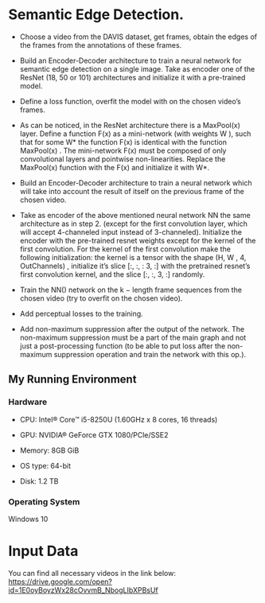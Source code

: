 # Semantic Edge Detection.

* Choose a video from the DAVIS dataset, get frames, obtain the edges of the frames from the annotations of these frames.

* Build an Encoder-Decoder architecture to train a neural network for semantic edge detection on a single image. Take as encoder one of the ResNet (18, 50 or 101) architectures and initialize it with a pre-trained model.

* Define a loss function, overfit the model with on the chosen video’s frames.

* As can be noticed, in the ResNet architecture there is a MaxPool(x) layer. Define a function F(x) as a mini-network (with weights W ), such that for some W* the function F(x) is identical with the function MaxPool(x) . The mini-network F(x) must be composed of only convolutional layers and pointwise non-linearities. Replace the MaxPool(x) function with the F(x) and initialize it with W*.

* Build an Encoder-Decoder architecture to train a neural network which will take into account the result of itself on the previous frame of the chosen video.

* Take as encoder of the above mentioned neural network NN the same architecture as in step 2. (except for the first convolution layer, which will accept 4-channeled input instead of 3-channeled). Initialize the encoder with the pre-trained resnet weights except for the kernel of the first convolution. For the kernel of the first convolution make the following initialization: the kernel is a tensor with the shape (H, W , 4, OutChannels) , initialize it’s slice [:, :, : 3, :] with the pretrained resnet’s first convolution kernel, and the slice [:, :, 3, :] randomly.

* Train the NN() network on the k − length frame sequences from the chosen video (try to overfit on the chosen video).

* Add perceptual losses to the training.

* Add non-maximum suppression after the output of the network. The non-maximum suppression must be a part of the main graph and not just a post-processing function (to be able to put loss after the non-maximum suppression operation and train the network with this op.).


## My Running Environment

### Hardware

* CPU: Intel® Core™ i5-8250U (1.60GHz x 8 cores, 16 threads)

* GPU: NVIDIA® GeForce GTX 1080/PCle/SSE2

* Memory: 8GB GiB

* OS type: 64-bit

* Disk: 1.2 TB


### Operating System

Windows 10

# Input Data

You can find all necessary videos in the link below:
https://drive.google.com/open?id=1E0oyBoyzWx28cOvvmB_NbogLIbXPBsUf
